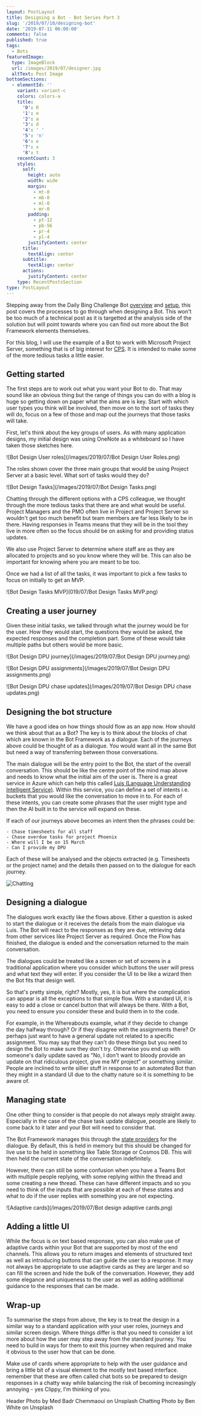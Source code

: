 ```yaml
---
layout: PostLayout
title: Designing a Bot - Bot Series Part 3
slug: '/2019/07/10/designing-bot'
date: '2019-07-11 06:00:00'
comments: false
published: true
tags:
  - Bots
featuredImage:
  type: ImageBlock
  url: /images/2019/07/designer.jpg
  altText: Post Image
bottomSections:
  - elementId: ''
    variant: variant-c
    colors: colors-a
    title:
      '0': R
      '1': e
      '2': a
      '3': d
      '4': ' '
      '5': 'n'
      '6': e
      '7': x
      '8': t
    recentCount: 3
    styles:
      self:
        height: auto
        width: wide
        margin:
          - mt-0
          - mb-0
          - ml-0
          - mr-0
        padding:
          - pt-12
          - pb-56
          - pr-4
          - pl-4
        justifyContent: center
      title:
        textAlign: center
      subtitle:
        textAlign: center
      actions:
        justifyContent: center
    type: RecentPostsSection
type: PostLayout
---
```


Stepping away from the Daily Bing Challenge Bot [overview](/2019/07/06/daily-bing-challenge-bot.html) and [setup](/2019/07/09/installing-daily-bing-challenge-bot-copy.html), this post covers the processes to go through when designing a Bot. This won't be too much of a technical post as it is targetted at the analysis side of the solution but will point towards where you can find out more about the Bot Framework elements themselves.

For this blog, I will use the example of a Bot to work with Microsoft Project Server, something that is of big interest for [CPS](https://www.cps.co.uk). It is intended to make some of the more tedious tasks a little easier.

## Getting started

The first steps are to work out what you want your Bot to do. That may sound like an obvious thing but the range of things you can do with a blog is huge so getting down on paper what the aims are is key. Start with which user types you think will be involved, then move on to the sort of tasks they will do, focus on a few of those and map out the journeys that those tasks will take.

First, let's think about the key groups of users. As with many application designs, my initial design was using OneNote as a whiteboard so I have taken those sketches here.

![Bot Design User roles](/images/2019/07/Bot Design User Roles.png)

The roles shown cover the three main groups that would be using Project Server at a basic level. What sort of tasks would they do?

![Bot Design Tasks](/images/2019/07/Bot Design Tasks.png)

Chatting through the different options with a CPS colleague, we thought through the more tedious tasks that there are and what would be useful. Project Managers and the PMO often live in Project and Project Server so wouldn't get too much benefit but team members are far less likely to be in there. Having responses in Teams means that they will be in the tool they live in more often so the focus should be on asking for and providing status updates.

We also use Project Server to determine where staff are as they are allocated to projects and so you know where they will be. This can also be important for knowing where you are meant to be too.

Once we had a list of all the tasks, it was important to pick a few tasks to focus on initially to get an MVP.

![Bot Design Tasks MVP](019/07/Bot Design Tasks MVP.png)

## Creating a user journey

Given these initial tasks, we talked through what the journey would be for the user. How they would start, the questions they would be asked, the expected responses and the completion part. Some of these would take multiple paths but others would be more basic.

![Bot Design DPU journey](/images/2019/07/Bot Design DPU journey.png)

![Bot Design DPU assignments](/images/2019/07/Bot Design DPU assignments.png)

![Bot Design DPU chase updates](/images/2019/07/Bot Design DPU chase updates.png)

## Designing the bot structure

We have a good idea on how things should flow as an app now. How should we think about that as a Bot? The key is to think about the blocks of chat which are known in the Bot Framework as a dialogue. Each of the journeys above could be thought of as a dialogue. You would want all in the same Bot but need a way of transferring between those conversations.

The main dialogue will be the entry point to the Bot, the start of the overall conversation. This should be like the centre point of the mind map above and needs to know what the initial aim of the user is. There is a great service in Azure which can help this called [Luis (Language Understanding Intelligent Service)](https://azure.microsoft.com/en-us/services/cognitive-services/language-understanding-intelligent-service/). Within this service, you can define a set of intents i.e. buckets that you would like the conversation to move in to. For each of these intents, you can create some phrases that the user might type and then the AI built in to the service will expand on these.

If each of our journeys above becomes an intent then the phrases could be:

    - Chase timesheets for all staff
    - Chase overdue tasks for project Phoenix
    - Where will I be on 15 March
    - Can I provide my DPU

Each of these will be analysed and the objects extracted (e.g. Timesheets or the project name) and the details then passed on to the dialogue for each journey.

![Chatting](/images/2019/07/chatting.jpg)

## Designing a dialogue

The dialogues work exactly like the flows above. Either a question is asked to start the dialogue or it receives the details from the main dialogue via Luis. The Bot will react to the responses as they are due, retrieving data from other services like Project Server as required. Once the Flow has finished, the dialogue is ended and the conversation returned to the main conversation.

The dialogues could be treated like a screen or set of screens in a traditional application where you consider which buttons the user will press and what text they will enter. If you consider the UI to be like a wizard then the Bot fits that design well.

So that's pretty simple, right? Mostly, yes, it is but where the complication can appear is all the exceptions to that simple flow. With a standard UI, it is easy to add a close or cancel button that will always be there. With a Bot, you need to ensure you consider these and build them in to the code.

For example, in the Whereabouts example, what if they decide to change the day halfway through? Or if they disagree with the assignments there? Or perhaps just want to have a general update not related to a specific assignment. You may say that they can't do these things but you need to design the Bot to make sure they don't try. Otherwise you end up with someone's daily update saved as "No, I don't want to bloody provide an update on that ridiculous project, give me MY project" or something similar. People are inclined to write sillier stuff in response to an automated Bot than they might in a standard UI due to the chatty nature so it is something to be aware of.

## Managing state

One other thing to consider is that people do not always reply straight away. Especially in the case of the chase task update dialogue, people are likely to come back to it later and your Bot will need to consider that.

The Bot Framework manages this through the [state providers](https://docs.microsoft.com/en-us/azure/bot-service/bot-builder-concept-state?view=azure-bot-service-4.0) for the dialogue. By default, this is held in memory but this should be changed for live use to be held in something like Table Storage or Cosmos DB. This will then held the current state of the conversation indefinitely.

However, there can still be some confusion when you have a Teams Bot with multiple people replying, with some replying within the thread and some creating a new thread. These can have different impacts and so you need to think of the inputs that are possible at each of these states and what to do if the user replies with something you are not expecting.

![Adaptive cards](/images/2019/07/Bot design adaptive cards.png)

## Adding a little UI

While the focus is on text based responses, you can also make use of adaptive cards within your Bot that are supported by most of the end channels. This allows you to return images and elements of structured text as well as introducing buttons that can guide the user to a response. It may not always be appropriate to use adaptive cards as they are larger and so can fill the screen and hide the bulk of the conversation. However, they add some elegance and uniqueness to the user as well as adding additional guidance to the responses that can be made.

## Wrap-up

To summarise the steps from above, the key is to treat the design in a similar way to a standard application with your user roles, journeys and similar screen design. Where things differ is that you need to consider a lot more about how the user may step away from the standard journey. You need to build in ways for them to exit this journey when required and make it obvious to the user how that can be done.

Make use of cards where appropriate to help with the user guidance and bring a little bit of a visual element to the mostly text based interface. remember that these are often called chat bots so be prepared to design responses in a chatty way while balancing the risk of becoming increasingly annoying - yes Clippy, I'm thinking of you.

Header Photo by Med Badr Chemmaoui on Unsplash
Chatting Photo by Ben White on Unsplash
